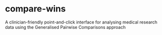 # compare-wins
A clinician-friendly point-and-click interface for analysing medical research data using the Generalised Pairwise Comparisons approach
